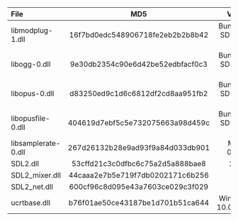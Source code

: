 | File                |               MD5                |            Version            |
|:--------------------|:--------------------------------:|:-----------------------------:|
| libmodplug-1.dll    | 16f7bd0edc548906718fe2eb2b2b8b42 | Bundled with SDL2_mixer 2.6.3 |
| libogg-0.dll        | 9e30db2354c90e6d42be52edbfacf0c3 | Bundled with SDL2_mixer 2.6.3 |
| libopus-0.dll       | d83250ed9c1d6c6812df2cd8aa951fb2 | Bundled with SDL2_mixer 2.6.3 |
| libopusfile-0.dll   | 404619d7ebf5c5e732075663a98d459c | Bundled with SDL2_mixer 2.6.3 |
| libsamplerate-0.dll | 267d26132b28e9ad93f9a84d033db901 |         MSYS2 0.1.9-2         |
| SDL2.dll            | 53cffd21c3c0dfbc6c75a2d5a888bae8 |            2.26.5             |
| SDL2_mixer.dll      | 44caaa2e7b5e719f7db0202171c6b256 |             2.6.3             |
| SDL2_net.dll        | 600cf96c8d095e43a7603ce029c3f029 |             2.2.0             |
| ucrtbase.dll        | b76f01ae50ce43187be1d701b51ca644 |  Win Kits 10 / 10.0.22621.0   |
